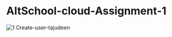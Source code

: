 # AltSchool-cloud-Assignment-1
![1 Create-user-tajudeen](https://github.com/tajudeenadedeji/AltSchool-cloud-Assignment-1/assets/128755555/fdeb7af2-666f-4259-ba24-03e0d28927e9)
